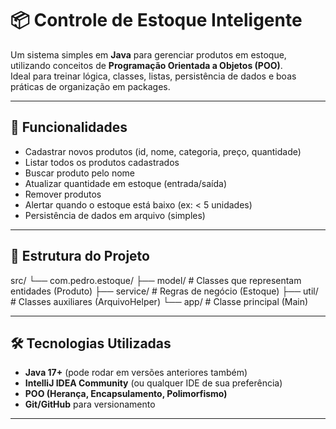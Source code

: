 # 📦 Controle de Estoque Inteligente

Um sistema simples em **Java** para gerenciar produtos em estoque, utilizando conceitos de **Programação Orientada a Objetos (POO)**.  
Ideal para treinar lógica, classes, listas, persistência de dados e boas práticas de organização em packages.

---

## 🚀 Funcionalidades
- Cadastrar novos produtos (id, nome, categoria, preço, quantidade)
- Listar todos os produtos cadastrados
- Buscar produto pelo nome
- Atualizar quantidade em estoque (entrada/saída)
- Remover produtos
- Alertar quando o estoque está baixo (ex: < 5 unidades)
- Persistência de dados em arquivo (simples)

---

## 🧱 Estrutura do Projeto

src/
└── com.pedro.estoque/
├── model/ # Classes que representam entidades (Produto)
├── service/ # Regras de negócio (Estoque)
├── util/ # Classes auxiliares (ArquivoHelper)
└── app/ # Classe principal (Main)


---

## 🛠 Tecnologias Utilizadas
- **Java 17+** (pode rodar em versões anteriores também)
- **IntelliJ IDEA Community** (ou qualquer IDE de sua preferência)
- **POO (Herança, Encapsulamento, Polimorfismo)**
- **Git/GitHub** para versionamento

---

